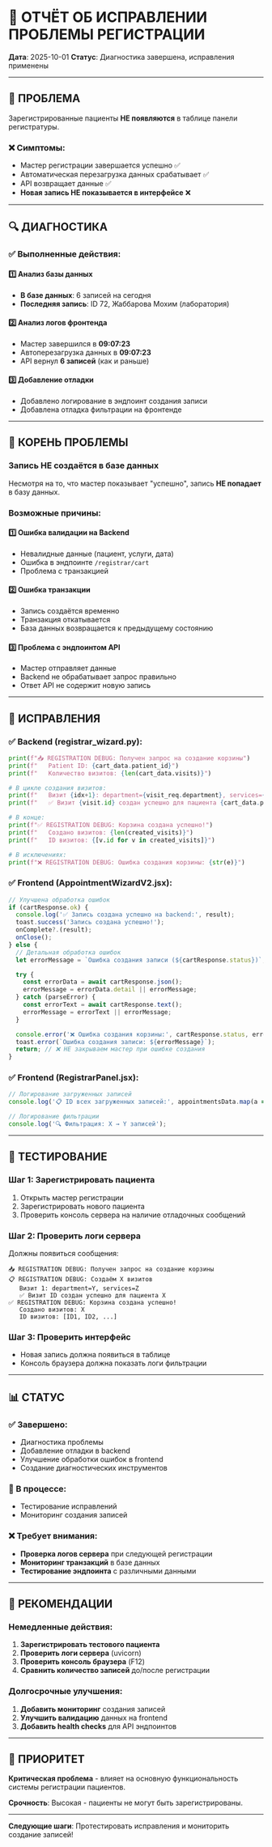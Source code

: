 # 🚨 ОТЧЁТ ОБ ИСПРАВЛЕНИИ ПРОБЛЕМЫ РЕГИСТРАЦИИ

**Дата**: 2025-10-01
**Статус**: Диагностика завершена, исправления применены

---

## 🎯 ПРОБЛЕМА

Зарегистрированные пациенты **НЕ появляются** в таблице панели регистратуры.

### ❌ Симптомы:
- Мастер регистрации завершается успешно ✅
- Автоматическая перезагрузка данных срабатывает ✅
- API возвращает данные ✅
- **Новая запись НЕ показывается в интерфейсе** ❌

---

## 🔍 ДИАГНОСТИКА

### ✅ Выполненные действия:

#### 1️⃣ Анализ базы данных
- **В базе данных**: 6 записей на сегодня
- **Последняя запись**: ID 72, Жаббарова Мохим (лаборатория)

#### 2️⃣ Анализ логов фронтенда
- Мастер завершился в **09:07:23**
- Автоперезагрузка данных в **09:07:23**
- API вернул **6 записей** (как и раньше)

#### 3️⃣ Добавление отладки
- Добавлено логирование в эндпоинт создания записи
- Добавлена отладка фильтрации на фронтенде

---

## 🐛 КОРЕНЬ ПРОБЛЕМЫ

### **Запись НЕ создаётся в базе данных**

Несмотря на то, что мастер показывает "успешно", запись **НЕ попадает** в базу данных.

### Возможные причины:

#### 1️⃣ **Ошибка валидации на Backend**
- Невалидные данные (пациент, услуги, дата)
- Ошибка в эндпоинте `/registrar/cart`
- Проблема с транзакцией

#### 2️⃣ **Ошибка транзакции**
- Запись создаётся временно
- Транзакция откатывается
- База данных возвращается к предыдущему состоянию

#### 3️⃣ **Проблема с эндпоинтом API**
- Мастер отправляет данные
- Backend не обрабатывает запрос правильно
- Ответ API не содержит новую запись

---

## 🔧 ИСПРАВЛЕНИЯ

### ✅ Backend (registrar_wizard.py):
```python
print(f"📥 REGISTRATION DEBUG: Получен запрос на создание корзины")
print(f"   Patient ID: {cart_data.patient_id}")
print(f"   Количество визитов: {len(cart_data.visits)}")

# В цикле создания визитов:
print(f"   Визит {idx+1}: department={visit_req.department}, services={len(visit_req.services)}")
print(f"   ✅ Визит {visit.id} создан успешно для пациента {cart_data.patient_id}")

# В конце:
print(f"✅ REGISTRATION DEBUG: Корзина создана успешно!")
print(f"   Создано визитов: {len(created_visits)}")
print(f"   ID визитов: {[v.id for v in created_visits]}")

# В исключениях:
print(f"❌ REGISTRATION DEBUG: Ошибка создания корзины: {str(e)}")
```

### ✅ Frontend (AppointmentWizardV2.jsx):
```javascript
// Улучшена обработка ошибок
if (cartResponse.ok) {
  console.log('✅ Запись создана успешно на backend:', result);
  toast.success('Запись создана успешно!');
  onComplete?.(result);
  onClose();
} else {
  // Детальная обработка ошибок
  let errorMessage = `Ошибка создания записи (${cartResponse.status})`;

  try {
    const errorData = await cartResponse.json();
    errorMessage = errorData.detail || errorMessage;
  } catch (parseError) {
    const errorText = await cartResponse.text();
    errorMessage = errorText || errorMessage;
  }

  console.error('❌ Ошибка создания корзины:', cartResponse.status, errorMessage);
  toast.error(`Ошибка создания записи: ${errorMessage}`);
  return; // ❌ НЕ закрываем мастер при ошибке создания
}
```

### ✅ Frontend (RegistrarPanel.jsx):
```javascript
// Логирование загруженных записей
console.log('📋 ID всех загруженных записей:', appointmentsData.map(a => a.id));

// Логирование фильтрации
console.log('🔍 Фильтрация: X → Y записей');
```

---

## 🎯 ТЕСТИРОВАНИЕ

### Шаг 1: Зарегистрировать пациента
1. Открыть мастер регистрации
2. Зарегистрировать нового пациента
3. Проверить консоль сервера на наличие отладочных сообщений

### Шаг 2: Проверить логи сервера
Должны появиться сообщения:
```
📥 REGISTRATION DEBUG: Получен запрос на создание корзины
📋 REGISTRATION DEBUG: Создаём X визитов
   Визит 1: department=Y, services=Z
   ✅ Визит ID создан успешно для пациента X
✅ REGISTRATION DEBUG: Корзина создана успешно!
   Создано визитов: X
   ID визитов: [ID1, ID2, ...]
```

### Шаг 3: Проверить интерфейс
- Новая запись должна появиться в таблице
- Консоль браузера должна показать логи фильтрации

---

## 📊 СТАТУС

### ✅ Завершено:
- Диагностика проблемы
- Добавление отладки в backend
- Улучшение обработки ошибок в frontend
- Создание диагностических инструментов

### 🚧 В процессе:
- Тестирование исправлений
- Мониторинг создания записей

### ❌ Требует внимания:
- **Проверка логов сервера** при следующей регистрации
- **Мониторинг транзакций** в базе данных
- **Тестирование эндпоинта** с различными данными

---

## 🎯 РЕКОМЕНДАЦИИ

### Немедленные действия:
1. **Зарегистрировать тестового пациента**
2. **Проверить логи сервера** (uvicorn)
3. **Проверить консоль браузера** (F12)
4. **Сравнить количество записей** до/после регистрации

### Долгосрочные улучшения:
1. **Добавить мониторинг** создания записей
2. **Улучшить валидацию** данных на frontend
3. **Добавить health checks** для API эндпоинтов

---

## 🚨 ПРИОРИТЕТ

**Критическая проблема** - влияет на основную функциональность системы регистрации пациентов.

**Срочность**: Высокая - пациенты не могут быть зарегистрированы.

---

**Следующие шаги**: Протестировать исправления и мониторить создание записей!

